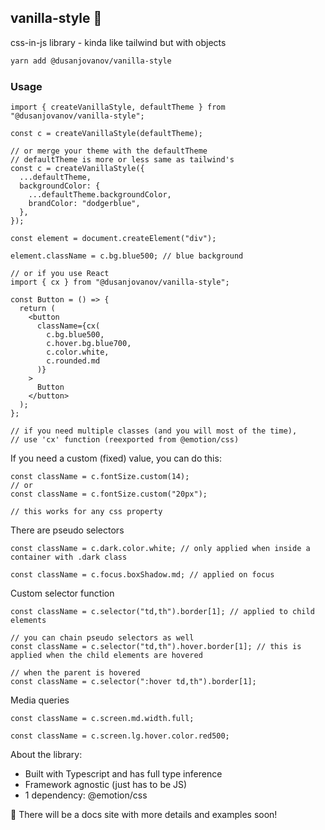 ## vanilla-style 🍦

css-in-js library - kinda like tailwind but with objects

```bash
yarn add @dusanjovanov/vanilla-style
```

### Usage

```tsx
import { createVanillaStyle, defaultTheme } from "@dusanjovanov/vanilla-style";

const c = createVanillaStyle(defaultTheme);

// or merge your theme with the defaultTheme
// defaultTheme is more or less same as tailwind's
const c = createVanillaStyle({
  ...defaultTheme,
  backgroundColor: {
    ...defaultTheme.backgroundColor,
    brandColor: "dodgerblue",
  },
});

const element = document.createElement("div");

element.className = c.bg.blue500; // blue background

// or if you use React
import { cx } from "@dusanjovanov/vanilla-style";

const Button = () => {
  return (
    <button
      className={cx(
        c.bg.blue500,
        c.hover.bg.blue700,
        c.color.white,
        c.rounded.md
      )}
    >
      Button
    </button>
  );
};

// if you need multiple classes (and you will most of the time),
// use 'cx' function (reexported from @emotion/css)
```

If you need a custom (fixed) value, you can do this:

```tsx
const className = c.fontSize.custom(14);
// or
const className = c.fontSize.custom("20px");

// this works for any css property
```

There are pseudo selectors

```tsx
const className = c.dark.color.white; // only applied when inside a container with .dark class

const className = c.focus.boxShadow.md; // applied on focus
```

Custom selector function

```tsx
const className = c.selector("td,th").border[1]; // applied to child elements

// you can chain pseudo selectors as well
const className = c.selector("td,th").hover.border[1]; // this is applied when the child elements are hovered

// when the parent is hovered
const className = c.selector(":hover td,th").border[1];
```

Media queries

```tsx
const className = c.screen.md.width.full;

const className = c.screen.lg.hover.color.red500;
```

About the library:

- Built with Typescript and has full type inference
- Framework agnostic (just has to be JS)
- 1 dependency: @emotion/css

🔔 There will be a docs site with more details and examples soon!
